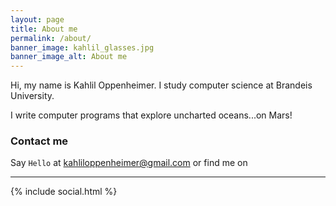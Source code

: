 ```yaml
---
layout: page
title: About me
permalink: /about/
banner_image: kahlil_glasses.jpg
banner_image_alt: About me
---
```


Hi, my name is Kahlil Oppenheimer. I study computer science at Brandeis University.

I write computer programs that explore uncharted oceans...on Mars!

### Contact me

Say `Hello` at <a href="mailto:{{ site.email }}">kahliloppenheimer@gmail.com</a> or find
me on

---

{% include social.html %}

[pw]: http://processwire.com
[jekyll]: http://jekyllrb.com
